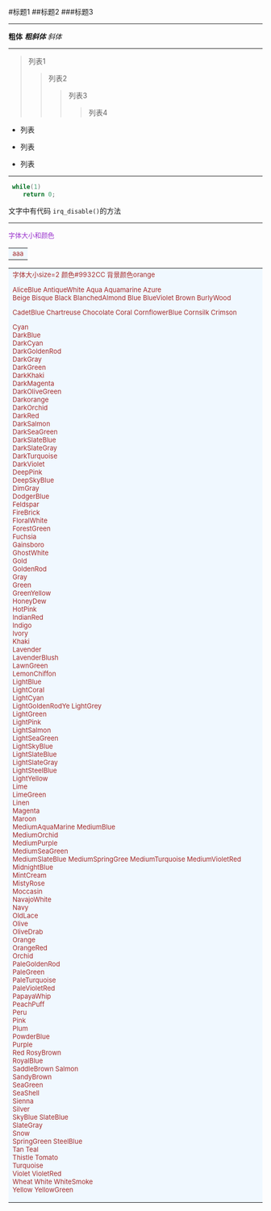 #标题1
##标题2
###标题3

-------
**粗体**
***粗斜体***
_斜体_

--------

>列表1
>>列表2
>>>列表3
>>>>列表4

* 列表
- 列表
+ 列表

---------


```c
 while(1) 
    return 0;
```
文字中有代码 `irq_disable()`的方法

----------

<font size=2 color=#9932CC>
    字体大小和颜色
</font>


<table><tr><td bgcolor=AliceBlue> 
<font size=2 color=Brown>
 aaa
</font>
</td></tr></table>

<table><tr><td bgcolor=AliceBlue> 
<font size=2 color=Brown>
    字体大小size=2 颜色#9932CC 背景颜色orange

AliceBlue  AntiqueWhite	Aqua Aquamarine	 Azure	  
Beige	Bisque	 Black	 BlanchedAlmond	Blue BlueViolet	Brown BurlyWood	 
   
CadetBlue	Chartreuse	Chocolate Coral	CornflowerBlue	Cornsilk Crimson
	        
Cyan	        
DarkBlue	    
DarkCyan	    
DarkGoldenRod	
DarkGray	    
DarkGreen	    
DarkKhaki	    
DarkMagenta	    
DarkOliveGreen	
Darkorange	    
DarkOrchid	    
DarkRed         
DarkSalmon	    
DarkSeaGreen	
DarkSlateBlue	
DarkSlateGray	
DarkTurquoise	
DarkViolet	    
DeepPink	    
DeepSkyBlue	    
DimGray	        
DodgerBlue	    
Feldspar	    
FireBrick	    
FloralWhite	    
ForestGreen	    
Fuchsia	        
Gainsboro	    
GhostWhite	    
Gold	        
GoldenRod	    
Gray	        
Green	        
GreenYellow	    
HoneyDew	    
HotPink	        
IndianRed	    
Indigo	        
Ivory	        
Khaki	        
Lavender	    
LavenderBlush	
LawnGreen	    
LemonChiffon	
LightBlue	    
LightCoral	    
LightCyan	    
LightGoldenRodYe
LightGrey	    
LightGreen	    
LightPink	    
LightSalmon	    
LightSeaGreen	
LightSkyBlue	
LightSlateBlue	
LightSlateGray	
LightSteelBlue	
LightYellow	    
Lime	        
LimeGreen	    
Linen	        
Magenta	        
Maroon	        
MediumAquaMarine
MediumBlue	    
MediumOrchid	
MediumPurple	
MediumSeaGreen	
MediumSlateBlue	
MediumSpringGree
MediumTurquoise	
MediumVioletRed	
MidnightBlue	
MintCream	    
MistyRose	    
Moccasin	    
NavajoWhite	    
Navy	        
OldLace	        
Olive	        
OliveDrab	    
Orange	        
OrangeRed	    
Orchid	        
PaleGoldenRod	
PaleGreen	
PaleTurquoise	
PaleVioletRed	
PapayaWhip	
PeachPuff	
Peru	
Pink	
Plum	
PowderBlue	
Purple	
Red	
RosyBrown	
RoyalBlue	
SaddleBrown	
Salmon	
SandyBrown	
SeaGreen	
SeaShell	
Sienna	
Silver	
SkyBlue	
SlateBlue	
SlateGray	
Snow	
SpringGreen	
SteelBlue	
Tan	
Teal	
Thistle
Tomato	
Turquoise	
Violet
VioletRed	
Wheat
White
WhiteSmoke	
Yellow
YellowGreen	

</font>
</td></tr></table>